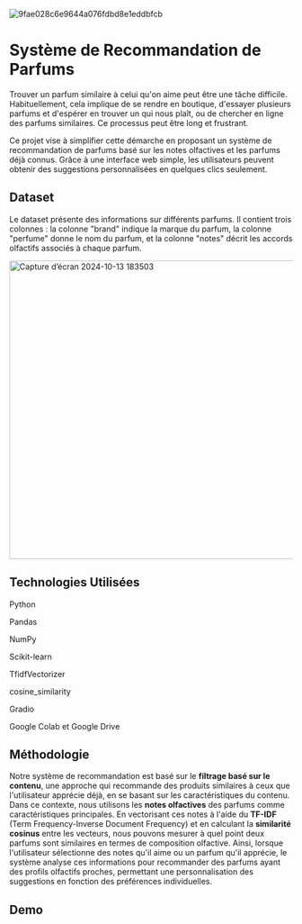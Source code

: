 ![9fae028c6e9644a076fdbd8e1eddbfcb](https://github.com/user-attachments/assets/1f5e19f3-21fe-44f6-a472-3b1cc63a68ad)

# Système de Recommandation de Parfums


Trouver un parfum similaire à celui qu'on aime peut être une tâche difficile. Habituellement, cela implique de se rendre en boutique, d'essayer plusieurs parfums et d'espérer en trouver un qui nous plaît, ou de chercher en ligne des parfums similaires. Ce processus peut être long et frustrant.

Ce projet vise à simplifier cette démarche en proposant un système de recommandation de parfums basé sur les notes olfactives et les parfums déjà connus. Grâce à une interface web simple, les utilisateurs peuvent obtenir des suggestions personnalisées en quelques clics seulement.



## Dataset
Le dataset présente des informations sur différents parfums. Il contient trois colonnes : la colonne "brand" indique la marque du parfum, la colonne "perfume" donne le nom du parfum, et la colonne "notes" décrit les accords olfactifs associés à chaque parfum.

<img width="530" alt="Capture d’écran 2024-10-13 183503" src="https://github.com/user-attachments/assets/fc7b37e0-bcad-4b42-b576-d3b804430feb">

## Technologies Utilisées
Python

Pandas

NumPy

Scikit-learn

TfidfVectorizer 

cosine_similarity

Gradio
 
Google Colab et Google Drive 

## Méthodologie

Notre système de recommandation est basé sur le **filtrage basé sur le contenu**, une approche qui recommande des produits similaires à ceux que l'utilisateur apprécie déjà, en se basant sur les caractéristiques du contenu. Dans ce contexte, nous utilisons les **notes olfactives** des parfums comme caractéristiques principales. En vectorisant ces notes à l'aide du **TF-IDF** (Term Frequency-Inverse Document Frequency) et en calculant la **similarité cosinus** entre les vecteurs, nous pouvons mesurer à quel point deux parfums sont similaires en termes de composition olfactive. Ainsi, lorsque l'utilisateur sélectionne des notes qu'il aime ou un parfum qu'il apprécie, le système analyse ces informations pour recommander des parfums ayant des profils olfactifs proches, permettant une personnalisation des suggestions en fonction des préférences individuelles.
## Demo



